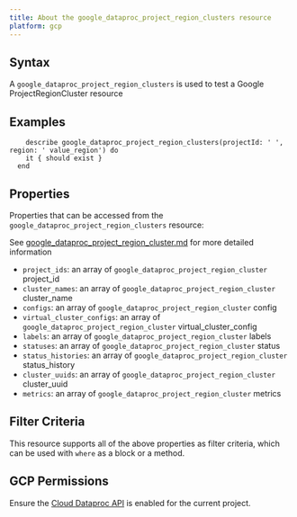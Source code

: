 ```yaml
---
title: About the google_dataproc_project_region_clusters resource
platform: gcp
---
```


## Syntax
A `google_dataproc_project_region_clusters` is used to test a Google ProjectRegionCluster resource

## Examples
```
    describe google_dataproc_project_region_clusters(projectId: ' ', region: ' value_region') do
    it { should exist }
  end
```

## Properties
Properties that can be accessed from the `google_dataproc_project_region_clusters` resource:

See [google_dataproc_project_region_cluster.md](google_dataproc_project_region_cluster.md) for more detailed information
  * `project_ids`: an array of `google_dataproc_project_region_cluster` project_id
  * `cluster_names`: an array of `google_dataproc_project_region_cluster` cluster_name
  * `configs`: an array of `google_dataproc_project_region_cluster` config
  * `virtual_cluster_configs`: an array of `google_dataproc_project_region_cluster` virtual_cluster_config
  * `labels`: an array of `google_dataproc_project_region_cluster` labels
  * `statuses`: an array of `google_dataproc_project_region_cluster` status
  * `status_histories`: an array of `google_dataproc_project_region_cluster` status_history
  * `cluster_uuids`: an array of `google_dataproc_project_region_cluster` cluster_uuid
  * `metrics`: an array of `google_dataproc_project_region_cluster` metrics

## Filter Criteria
This resource supports all of the above properties as filter criteria, which can be used
with `where` as a block or a method.

## GCP Permissions

Ensure the [Cloud Dataproc API](https://console.cloud.google.com/apis/library/dataproc.googleapis.com) is enabled for the current project.
